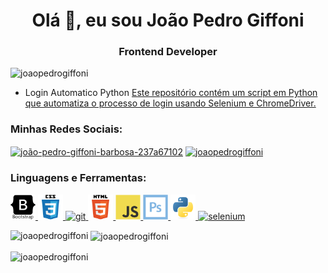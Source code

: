 <h1 align="center">Olá 👋, eu sou João Pedro Giffoni</h1>
<h3 align="center">Frontend Developer</h3>

<p align="left"> <img src="https://komarev.com/ghpvc/?username=joaopedrogiffoni&label=Profile%20views&color=0e75b6&style=flat" alt="joaopedrogiffoni" /> </p>

- Login Automatico Python [Este repositório contém um script em Python que automatiza o processo de login usando Selenium e ChromeDriver.](https://github.com/JoaoPedroGiffoni/Login-Automatico-Python)

<h3 align="left">Minhas Redes Sociais:</h3>
<p align="left">
<a href="https://linkedin.com/in/joão-pedro-giffoni-barbosa-237a67102" target="blank"><img align="center" src="https://raw.githubusercontent.com/rahuldkjain/github-profile-readme-generator/master/src/images/icons/Social/linked-in-alt.svg" alt="joão-pedro-giffoni-barbosa-237a67102" height="30" width="40" /></a>
<a href="https://instagram.com/joaopedrogiffoni" target="blank"><img align="center" src="https://raw.githubusercontent.com/rahuldkjain/github-profile-readme-generator/master/src/images/icons/Social/instagram.svg" alt="joaopedrogiffoni" height="30" width="40" /></a>
</p>

<h3 align="left">Linguagens e Ferramentas:</h3>
<p align="left"> <a href="https://getbootstrap.com" target="_blank" rel="noreferrer"> <img src="https://raw.githubusercontent.com/devicons/devicon/master/icons/bootstrap/bootstrap-plain-wordmark.svg" alt="bootstrap" width="40" height="40"/> </a> <a href="https://www.w3schools.com/css/" target="_blank" rel="noreferrer"> <img src="https://raw.githubusercontent.com/devicons/devicon/master/icons/css3/css3-original-wordmark.svg" alt="css3" width="40" height="40"/> </a> <a href="https://git-scm.com/" target="_blank" rel="noreferrer"> <img src="https://www.vectorlogo.zone/logos/git-scm/git-scm-icon.svg" alt="git" width="40" height="40"/> </a> <a href="https://www.w3.org/html/" target="_blank" rel="noreferrer"> <img src="https://raw.githubusercontent.com/devicons/devicon/master/icons/html5/html5-original-wordmark.svg" alt="html5" width="40" height="40"/> </a> <a href="https://developer.mozilla.org/en-US/docs/Web/JavaScript" target="_blank" rel="noreferrer"> <img src="https://raw.githubusercontent.com/devicons/devicon/master/icons/javascript/javascript-original.svg" alt="javascript" width="40" height="40"/> </a> <a href="https://www.photoshop.com/en" target="_blank" rel="noreferrer"> <img src="https://raw.githubusercontent.com/devicons/devicon/master/icons/photoshop/photoshop-line.svg" alt="photoshop" width="40" height="40"/> </a> <a href="https://www.python.org" target="_blank" rel="noreferrer"> <img src="https://raw.githubusercontent.com/devicons/devicon/master/icons/python/python-original.svg" alt="python" width="40" height="40"/> </a> <a href="https://www.selenium.dev" target="_blank" rel="noreferrer"> <img src="https://raw.githubusercontent.com/detain/svg-logos/780f25886640cef088af994181646db2f6b1a3f8/svg/selenium-logo.svg" alt="selenium" width="40" height="40"/> </a> </p>

<p><img align="left" src="https://github-readme-stats.vercel.app/api/top-langs?username=joaopedrogiffoni&show_icons=true&locale=en&layout=compact" alt="joaopedrogiffoni" /></p>

<p>&nbsp;<img align="center" src="https://github-readme-stats.vercel.app/api?username=joaopedrogiffoni&show_icons=true&locale=en" alt="joaopedrogiffoni" /></p>

<p><img align="center" src="https://github-readme-streak-stats.herokuapp.com/?user=joaopedrogiffoni&" alt="joaopedrogiffoni" /></p>
